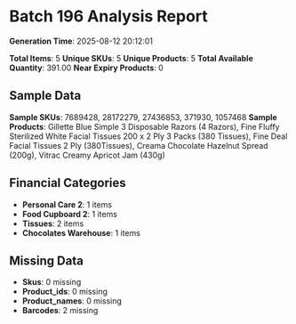 # Batch 196 Analysis Report

**Generation Time**: 2025-08-12 20:12:01

**Total Items**: 5
**Unique SKUs**: 5
**Unique Products**: 5
**Total Available Quantity**: 391.00
**Near Expiry Products**: 0

## Sample Data
**Sample SKUs**: 7689428, 28172279, 27436853, 371930, 1057468
**Sample Products**: Gillette Blue Simple 3 Disposable Razors (4 Razors), Fine Fluffy Sterilized White Facial Tissues 200 x 2 Ply 3 Packs (380 Tissues), Fine Deal Facial Tissues 2 Ply (380Tissues), Creama Chocolate Hazelnut Spread (200g), Vitrac Creamy Apricot Jam (430g)

## Financial Categories
- **Personal Care 2**: 1 items
- **Food Cupboard 2**: 1 items
- **Tissues**: 2 items
- **Chocolates Warehouse**: 1 items

## Missing Data
- **Skus**: 0 missing
- **Product_ids**: 0 missing
- **Product_names**: 0 missing
- **Barcodes**: 2 missing
